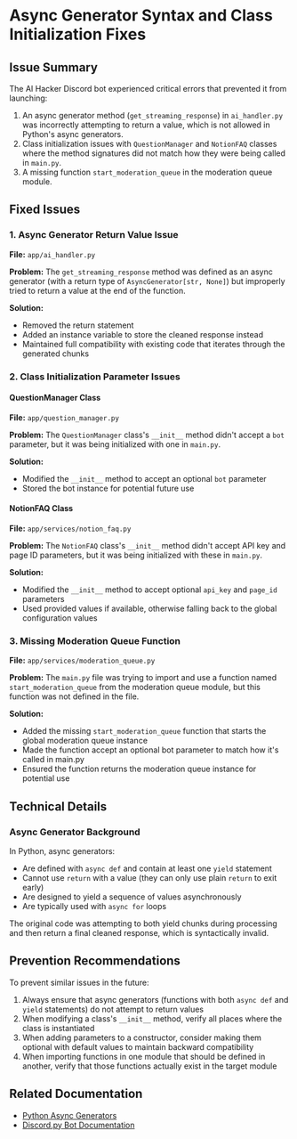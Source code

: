 # Async Generator Syntax and Class Initialization Fixes

## Issue Summary

The AI Hacker Discord bot experienced critical errors that prevented it from launching:

1. An async generator method (`get_streaming_response`) in `ai_handler.py` was incorrectly attempting to return a value, which is not allowed in Python's async generators.
2. Class initialization issues with `QuestionManager` and `NotionFAQ` classes where the method signatures did not match how they were being called in `main.py`.
3. A missing function `start_moderation_queue` in the moderation queue module.

## Fixed Issues

### 1. Async Generator Return Value Issue

**File:** `app/ai_handler.py`

**Problem:**
The `get_streaming_response` method was defined as an async generator (with a return type of `AsyncGenerator[str, None]`) but improperly tried to return a value at the end of the function.

**Solution:**
- Removed the return statement
- Added an instance variable to store the cleaned response instead
- Maintained full compatibility with existing code that iterates through the generated chunks

### 2. Class Initialization Parameter Issues

#### QuestionManager Class

**File:** `app/question_manager.py`

**Problem:**
The `QuestionManager` class's `__init__` method didn't accept a `bot` parameter, but it was being initialized with one in `main.py`.

**Solution:**
- Modified the `__init__` method to accept an optional `bot` parameter 
- Stored the bot instance for potential future use

#### NotionFAQ Class

**File:** `app/services/notion_faq.py`

**Problem:**
The `NotionFAQ` class's `__init__` method didn't accept API key and page ID parameters, but it was being initialized with these in `main.py`.

**Solution:**
- Modified the `__init__` method to accept optional `api_key` and `page_id` parameters
- Used provided values if available, otherwise falling back to the global configuration values

### 3. Missing Moderation Queue Function

**File:** `app/services/moderation_queue.py`

**Problem:**
The `main.py` file was trying to import and use a function named `start_moderation_queue` from the moderation queue module, but this function was not defined in the file.

**Solution:**
- Added the missing `start_moderation_queue` function that starts the global moderation queue instance
- Made the function accept an optional bot parameter to match how it's called in main.py
- Ensured the function returns the moderation queue instance for potential use

## Technical Details

### Async Generator Background

In Python, async generators:
- Are defined with `async def` and contain at least one `yield` statement
- Cannot use `return` with a value (they can only use plain `return` to exit early)
- Are designed to yield a sequence of values asynchronously
- Are typically used with `async for` loops

The original code was attempting to both yield chunks during processing and then return a final cleaned response, which is syntactically invalid.

## Prevention Recommendations

To prevent similar issues in the future:

1. Always ensure that async generators (functions with both `async def` and `yield` statements) do not attempt to return values
2. When modifying a class's `__init__` method, verify all places where the class is instantiated
3. When adding parameters to a constructor, consider making them optional with default values to maintain backward compatibility
4. When importing functions in one module that should be defined in another, verify that those functions actually exist in the target module

## Related Documentation

- [Python Async Generators](https://docs.python.org/3/reference/expressions.html#asynchronous-generator-functions)
- [Discord.py Bot Documentation](https://discordpy.readthedocs.io/en/stable/) 